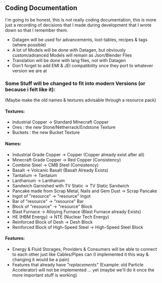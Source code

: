 ## Coding Documentation
I'm going to be honest, this is not really coding documentation, this is more just a recording of decisions that I made during development that I wrote down so that I remember them.
- Datagen will be used for advancements, loot-tables, recipes & tags (where possible)
- A lot of Models will be done with Datagen, but obviously custom/advanced Models will remain as Json/Blender Files
- Translation will be done with lang files, not with Datagen
- Don't forget to add EMI & JEI compatibility once they port to whatever version we are at

### Some Stuff will be changed to fit into modern Versions (or because i felt like it):
(Maybe make the old names & textures advisable through a resource pack)

#### Textures:
- Industrial Copper -> Standard Minecraft Copper
- Ores : the new Stone/Netherrack/Endstone Texture
- Buckets : the new Bucket Texture

#### Names:
- Industrial Grade Copper -> Copper (Copper already exist after all)
- Minecraft Grade Copper -> Red Copper (Consistency)
- Combine Steel -> CMB Steel (Consistency)
- Basalt -> Volcanic Basalt (Basalt Already Exists)
- Tantalium -> Tantalum
- Lanthanium -> Lanthanum
- Sandwich Garnished with TV Static -> TV Static Sandwich
- Pancake made from Scrap Metal, Nails and Gem Dust -> Scrap Pancake
- Ingot of "resource" -> "resource" Ingot
- Bar of "resource" -> "resource" Bar
- Block of "resource" -> "resource" Block
- Blast Furnace -> Alloying Furnace (Blast Furnace already Exists)
- HE (HBM Energy) -> NTE (Nuclear Tech Energy)
- Reinforced Block of Desh -> Desh Block
- Reinforced Block of High-Speed Steel -> High-Speed Steel Block

#### Features:
- Energy & Fluid Storages, Providers & Consumers will be able to connect to each other just like Cables/Pipes can (I implemented it this way & changing it would be a pain)
- Features that already have *"replacements"* (Example: old Particle Accelerator) will not be implemented ... yet (maybe we'll do it once the more important stuff is working)
